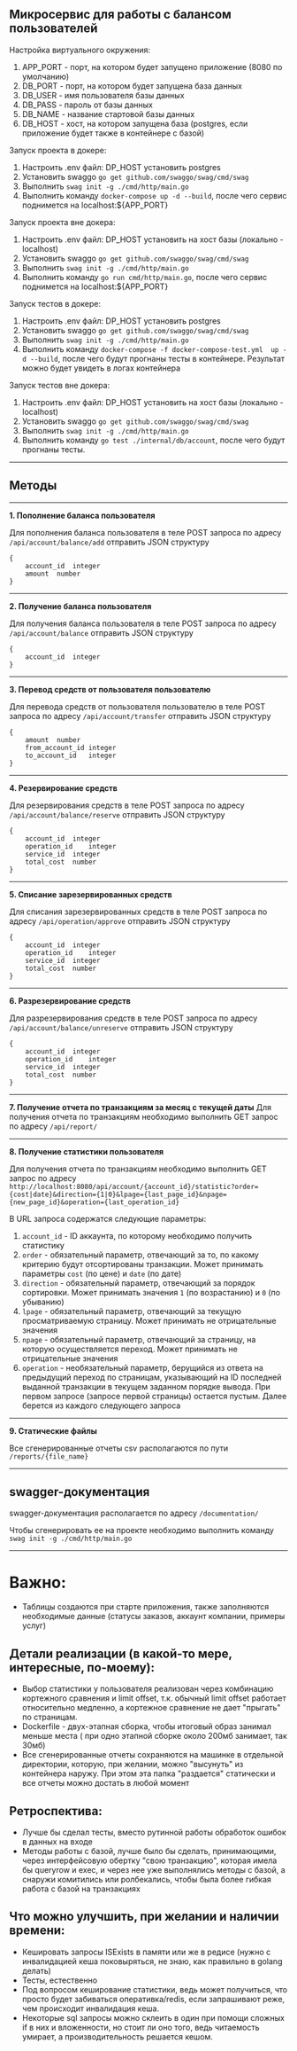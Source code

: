 ## Микросервис для работы с балансом пользователей

Настройка виртуального окружения:
1. APP_PORT - порт, на котором будет запущено приложение (8080 по умолчанию)
2. DB_PORT - порт, на котором будет запущена база данных
3. DB_USER - имя пользователя базы данных
4. DB_PASS - пароль от базы данных
5. DB_NAME - название стартовой базы данных
6. DB_HOST - хост, на котором запущена база (postgres, если приложение будет также в контейнере с базой)


Запуск проекта в докере:
1. Настроить .env файл: DP_HOST установить postgres
2. Установить swaggo `go get github.com/swaggo/swag/cmd/swag`
3. Выполнить `swag init -g ./cmd/http/main.go`
4. Выполнить команду `docker-compose up -d --build`, после чего сервис поднимется на localhost:${APP_PORT}

Запуск проекта вне докера:
1. Настроить .env файл: DP_HOST установить на хост базы (локально - localhost)
2. Установить swaggo `go get github.com/swaggo/swag/cmd/swag`
3. Выполнить `swag init -g ./cmd/http/main.go`
4. Выполнить команду `go run cmd/http/main.go`, после чего сервис поднимется на localhost:${APP_PORT}

Запуск тестов в докере:
1. Настроить .env файл: DP_HOST установить postgres
2. Установить swaggo `go get github.com/swaggo/swag/cmd/swag`
3. Выполнить `swag init -g ./cmd/http/main.go`
4. Выполнить команду `docker-compose -f docker-compose-test.yml  up -d --build`, после чего будут прогнаны тесты в
   контейнере. Результат можно будет увидеть в логах контейнера

Запуск тестов вне докера:
1. Настроить .env файл: DP_HOST установить на хост базы (локально - localhost)
2. Установить swaggo `go get github.com/swaggo/swag/cmd/swag`
3. Выполнить `swag init -g ./cmd/http/main.go`
4. Выполнить команду `go test ./internal/db/account`, после чего будут прогнаны тесты.


____
## Методы
____
**1. Пополнение баланса пользователя**

Для пополнения баланса пользователя в теле POST запроса по 
адресу `/api/account/balance/add` отправить JSON структуру
```josn
{
    account_id	integer
    amount	number
}
```
____
**2. Получение баланса пользователя**

Для получения баланса пользователя в теле POST запроса по
адресу `/api/account/balance` отправить JSON структуру
```josn
{
    account_id	integer
}
```
____
**3. Перевод средств от пользователя пользователю**

Для перевода средств от пользователя пользователю в теле POST запроса по
адресу `/api/account/transfer` отправить JSON структуру
```josn
{
    amount	number
    from_account_id	integer
    to_account_id	integer
}
```
____
**4. Резервирование средств**

Для резервирования средств в теле POST запроса по
адресу `/api/account/balance/reserve` отправить JSON структуру
```josn
{
    account_id	integer
    operation_id	integer
    service_id	integer
    total_cost	number
}
```
____
**5. Списание зарезервированных средств**

Для списания зарезервированных средств в теле POST запроса по
адресу `/api/operation/approve` отправить JSON структуру
```josn
{
    account_id	integer
    operation_id	integer
    service_id	integer
    total_cost	number
}
```
____
**6. Разрезервирование средств**

Для разрезервирования средств в теле POST запроса по
адресу `/api/account/balance/unreserve` отправить JSON структуру
```josn
{
    account_id	integer
    operation_id	integer
    service_id	integer
    total_cost	number
}
```
____
**7. Получение отчета по транзакциям за месяц с текущей даты**
Для получения отчета по транзакциям необходимо выполнить GET запрос по
адресу `/api/report/`

____
**8. Получение статистики пользователя**

Для получения отчета по транзакциям необходимо выполнить GET запрос по
адресу `http://localhost:8080/api/account/{account_id}/statistic?order={cost|date}&direction={1|0}&lpage={last_page_id}&npage={new_page_id}&operation={last_operation_id}`

В URL запроса содержатся следующие параметры:
1. `account_id` - ID аккаунта, по которому необходимо получить статистику
2. `order` - обязательный параметр, отвечающий за то, по какому критерию будут отсортированы 
транзакции. Может принимать параметры `cost` (по цене) и `date` (по дате)
3. `direction` - обязательный параметр, отвечающий за порядок сортировки. 
Может принимать значения `1` (по возрастанию) и `0` (по убыванию)
4. `lpage` - обязательный параметр, отвечающий за текущую просматриваемую страницу.
Может принимать не отрицательные значения
5. `npage` - обязательный параметр, отвечающий за страницу, на которую осуществляется переход.
Может принимать не отрицательные значения
6. `operation` - необязательный параметр, берущийся из ответа на предыдущий переход по страницам,
указывающий на ID последней выданной транзакции в текущем заданном порядке вывода. При
первом запросе (запросе первой страницы) остается пустым. Далее берется из
каждого следующего запроса

____
**9. Статические файлы**

Все сгенерированные отчеты csv располагаются по пути `/reports/{file_name}`


-----
## swagger-документация

swagger-документация располагается по адресу `/documentation/`

Чтобы сгенерировать ее на проекте необходимо выполнить команду `swag init -g ./cmd/http/main.go`

-----

# Важно:
* Таблицы создаются при старте приложения, также заполняются необходимые данные
(статусы заказов, аккаунт компании, примеры услуг)

## Детали реализации (в какой-то мере, интересные, по-моему):

* Выбор статистики у пользователя реализован через комбинацию кортежного сравнения
и limit offset, т.к. обычный limit offset работает относительно медленно, а кортежное 
сравнение не дает "прыгать" по страницам. 
* Dockerfile - двух-этапная сборка, чтобы итоговый образ занимал меньше места (
при одно этапной сборке около 200мб занимает, так 30мб)
* Все сгенерированные отчеты сохраняются на машинке в отдельной директории,
которую, при желании, можно "высунуть" из контейнера наружу. При этом эта папка
"раздается" статически и все отчеты можно достать в любой момент

## Ретроспектива:
* Лучше бы сделал тесты, вместо рутинной работы обработок ошибок в данных на входе
* Методы работы с базой, лучше было бы сделать, принимающими, через интерфейсовую обертку
"свою транзакцию", которая имела бы queryrow и exec, и через нее уже выполнялись
методы с базой, а снаружи комитились или ролбекались, чтобы была более гибкая работа с 
базой на транзакциях



## Что можно улучшить, при желании и наличии времени:
* Кешировать запросы ISExists в памяти или же в редисе (нужно с инвалидацией кеша
поковыряться, не знаю, как правильно в golang делать)
* Тесты, естественно
* Под вопросом кеширование статистики, ведь может получиться, что просто
будет забиваться оперативка/redis, если запрашивают реже, чем происходит
инвалидация кеша. 
* Некоторые sql запросы можно склеить в один при помощи сложных if в них и вложенности,
но стоит ли оно того, ведь читаемость умирает, а производительность решается кешом. 

